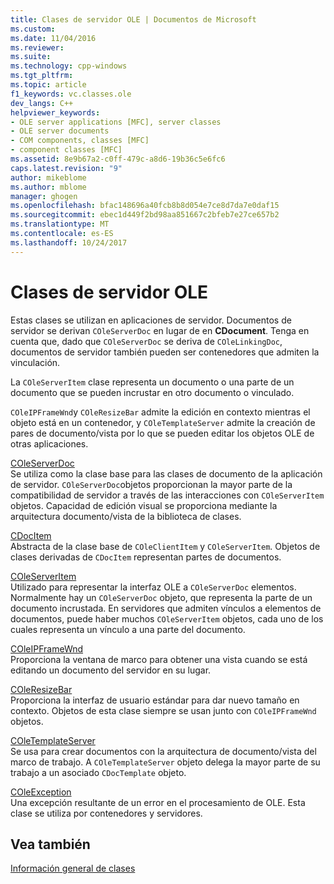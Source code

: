 ```yaml
---
title: Clases de servidor OLE | Documentos de Microsoft
ms.custom: 
ms.date: 11/04/2016
ms.reviewer: 
ms.suite: 
ms.technology: cpp-windows
ms.tgt_pltfrm: 
ms.topic: article
f1_keywords: vc.classes.ole
dev_langs: C++
helpviewer_keywords:
- OLE server applications [MFC], server classes
- OLE server documents
- COM components, classes [MFC]
- component classes [MFC]
ms.assetid: 8e9b67a2-c0ff-479c-a8d6-19b36c5e6fc6
caps.latest.revision: "9"
author: mikeblome
ms.author: mblome
manager: ghogen
ms.openlocfilehash: bfac148696a40fcb8b8d054e7ce8d7da7e0daf15
ms.sourcegitcommit: ebec1d449f2bd98aa851667c2bfeb7e27ce657b2
ms.translationtype: MT
ms.contentlocale: es-ES
ms.lasthandoff: 10/24/2017
---
```

# <a name="ole-server-classes"></a>Clases de servidor OLE
Estas clases se utilizan en aplicaciones de servidor. Documentos de servidor se derivan `COleServerDoc` en lugar de en **CDocument**. Tenga en cuenta que, dado que `COleServerDoc` se deriva de `COleLinkingDoc`, documentos de servidor también pueden ser contenedores que admiten la vinculación.  
  
 La `COleServerItem` clase representa un documento o una parte de un documento que se pueden incrustar en otro documento o vinculado.  
  
 `COleIPFrameWnd`y `COleResizeBar` admite la edición en contexto mientras el objeto está en un contenedor, y `COleTemplateServer` admite la creación de pares de documento/vista por lo que se pueden editar los objetos OLE de otras aplicaciones.  
  
 [COleServerDoc](../mfc/reference/coleserverdoc-class.md)  
 Se utiliza como la clase base para las clases de documento de la aplicación de servidor. `COleServerDoc`objetos proporcionan la mayor parte de la compatibilidad de servidor a través de las interacciones con `COleServerItem` objetos. Capacidad de edición visual se proporciona mediante la arquitectura documento/vista de la biblioteca de clases.  
  
 [CDocItem](../mfc/reference/cdocitem-class.md)  
 Abstracta de la clase base de `COleClientItem` y `COleServerItem`. Objetos de clases derivadas de `CDocItem` representan partes de documentos.  
  
 [COleServerItem](../mfc/reference/coleserveritem-class.md)  
 Utilizado para representar la interfaz OLE a `COleServerDoc` elementos. Normalmente hay un `COleServerDoc` objeto, que representa la parte de un documento incrustada. En servidores que admiten vínculos a elementos de documentos, puede haber muchos `COleServerItem` objetos, cada uno de los cuales representa un vínculo a una parte del documento.  
  
 [COleIPFrameWnd](../mfc/reference/coleipframewnd-class.md)  
 Proporciona la ventana de marco para obtener una vista cuando se está editando un documento del servidor en su lugar.  
  
 [COleResizeBar](../mfc/reference/coleresizebar-class.md)  
 Proporciona la interfaz de usuario estándar para dar nuevo tamaño en contexto. Objetos de esta clase siempre se usan junto con `COleIPFrameWnd` objetos.  
  
 [COleTemplateServer](../mfc/reference/coletemplateserver-class.md)  
 Se usa para crear documentos con la arquitectura de documento/vista del marco de trabajo. A `COleTemplateServer` objeto delega la mayor parte de su trabajo a un asociado `CDocTemplate` objeto.  
  
 [COleException](../mfc/reference/coleexception-class.md)  
 Una excepción resultante de un error en el procesamiento de OLE. Esta clase se utiliza por contenedores y servidores.  
  
## <a name="see-also"></a>Vea también  
 [Información general de clases](../mfc/class-library-overview.md)

